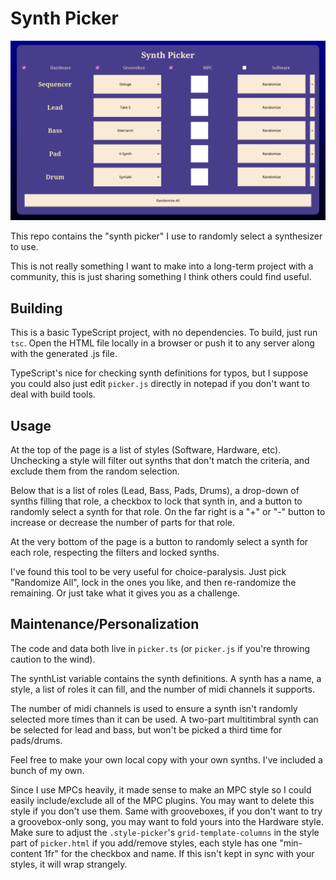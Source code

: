 Synth Picker
============
![UI Snapshot](picker.png?raw=true "Title")

This repo contains the "synth picker" I use to randomly select a synthesizer to use.

This is not really something I want to make into a long-term project with a community, this is just sharing something I think others could find useful.

## Building
This is a basic TypeScript project, with no dependencies. To build, just run `tsc`. Open the HTML file locally in a browser or push it to any server along with the generated .js file.

TypeScript's nice for checking synth definitions for typos, but I suppose you could also just edit `picker.js` directly in notepad if you don't want to deal with build tools.

## Usage
At the top of the page is a list of styles (Software, Hardware, etc). Unchecking a style will filter out synths that don't match the criteria, and exclude them from the random selection.

Below that is a list of roles (Lead, Bass, Pads, Drums), a drop-down of synths filling that role, a checkbox to lock that synth in, and a button to randomly select a synth for that role. On the far right is a "+" or "-" button to increase or decrease the number of parts for that role.

At the very bottom of the page is a button to randomly select a synth for each role, respecting the filters and locked synths.

I've found this tool to be very useful for choice-paralysis. Just pick "Randomize All", lock in the ones you like, and then re-randomize the remaining. Or just take what it gives you as a challenge.

## Maintenance/Personalization

The code and data both live in `picker.ts` (or `picker.js` if you're throwing caution to the wind). 

The synthList variable contains the synth definitions. A synth has a name, a style, a list of roles it can fill, and the number of midi channels it supports.

The number of midi channels is used to ensure a synth isn't randomly selected more times than it can be used. A two-part multitimbral synth can be selected for lead and bass, but won't be picked a third time for pads/drums.

Feel free to make your own local copy with your own synths. I've included a bunch of my own. 

Since I use MPCs heavily, it made sense to make an MPC style so I could easily include/exclude all of the MPC plugins. You may want to delete this style if you don't use them. Same with grooveboxes, if you don't want to try a groovebox-only song, you may want to fold yours into the Hardware style. Make sure to adjust the `.style-picker`'s `grid-template-columns` in the style part of `picker.html` if you add/remove styles, each style has one "min-content 1fr" for the checkbox and name. If this isn't kept in sync with your styles, it will wrap strangely. 
